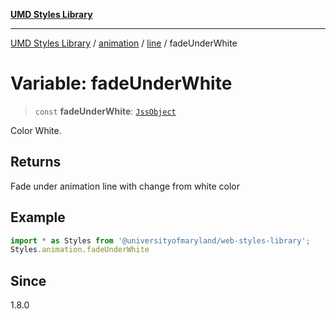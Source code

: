[**UMD Styles Library**](../../../../README.md)

***

[UMD Styles Library](../../../../README.md) / [animation](../../../README.md) / [line](../README.md) / fadeUnderWhite

# Variable: fadeUnderWhite

> `const` **fadeUnderWhite**: [`JssObject`](../../../../utilities/namespaces/transform/type-aliases/JssObject.md)

Color White.

## Returns

Fade under animation line with change from white color

## Example

```typescript
import * as Styles from '@universityofmaryland/web-styles-library';
Styles.animation.fadeUnderWhite
```

## Since

1.8.0

